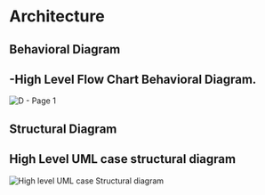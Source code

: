 # Architecture

## Behavioral Diagram

## -High Level Flow Chart Behavioral Diagram.
![D - Page 1](https://user-images.githubusercontent.com/98813646/157810733-62cd2d35-65d1-46be-a5dc-b5e05b162465.png)

## Structural Diagram

## High Level UML case structural diagram
![High level UML case Structural diagram](https://user-images.githubusercontent.com/99136276/158003029-e4aa4141-de82-46a7-a481-980dcfe07c82.png)




